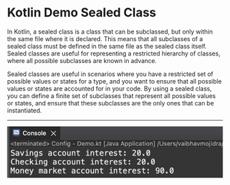 # Kotlin Demo Sealed Class

In Kotlin, a sealed class is a class that can be subclassed, but only within the same file where it is declared. This means that all subclasses of a sealed class must be defined in the same file as the sealed class itself. Sealed classes are useful for representing a restricted hierarchy of classes, where all possible subclasses are known in advance.

Sealed classes are useful in scenarios where you have a restricted set of possible values or states for a type, and you want to ensure that all possible values or states are accounted for in your code. By using a sealed class, you can define a finite set of subclasses that represent all possible values or states, and ensure that these subclasses are the only ones that can be instantiated.
____

[![Vaibhav Mojidra - 1.jpeg](https://raw.githubusercontent.com/VaibhavMojidra/Kotlin---Demo-Sealed-Class/master/output/1.jpeg "Vaibhav Mojidra")](https://vaibhavmojidra.github.io/site/)